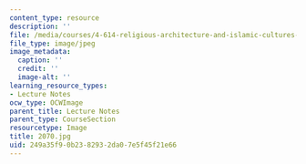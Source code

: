 ```yaml
---
content_type: resource
description: ''
file: /media/courses/4-614-religious-architecture-and-islamic-cultures-fall-2002/249a35f90b2382932da07e5f45f21e66_2070.jpg
file_type: image/jpeg
image_metadata:
  caption: ''
  credit: ''
  image-alt: ''
learning_resource_types:
- Lecture Notes
ocw_type: OCWImage
parent_title: Lecture Notes
parent_type: CourseSection
resourcetype: Image
title: 2070.jpg
uid: 249a35f9-0b23-8293-2da0-7e5f45f21e66
---
```

